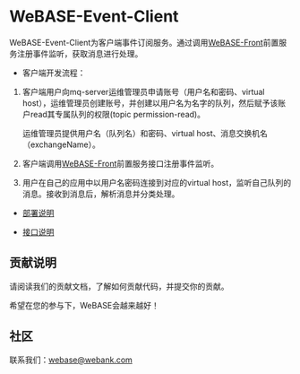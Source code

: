 # WeBASE-Event-Client

WeBASE-Event-Client为客户端事件订阅服务。通过调用[WeBASE-Front](https://github.com/WeBankFinTech/WeBASE-Front)前置服务注册事件监听，获取消息进行处理。

- 客户端开发流程：

1. 客户端用户向mq-server运维管理员申请账号（用户名和密码、virtual host），运维管理员创建账号，并创建以用户名为名字的队列，然后赋予该账户read其专属队列的权限(topic permission-read)。

   运维管理员提供用户名（队列名）和密码、virtual host、消息交换机名（exchangeName）。

2. 客户端调用[WeBASE-Front](https://github.com/WeBankFinTech/WeBASE-Front)前置服务接口注册事件监听。

3. 用户在自己的应用中以用户名密码连接到对应的virtual host，监听自己队列的消息。接收到消息后，解析消息并分类处理。

- [部署说明](./install.md)

- [接口说明](./interface.md)

## 贡献说明
请阅读我们的贡献文档，了解如何贡献代码，并提交你的贡献。

希望在您的参与下，WeBASE会越来越好！

## 社区
联系我们：webase@webank.com

